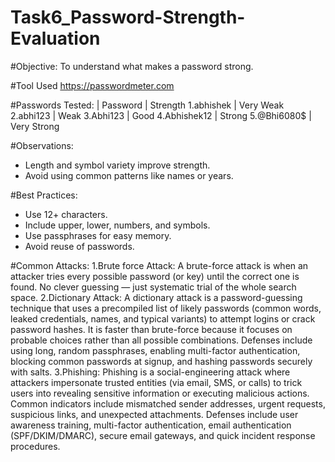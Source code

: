 # Task6_Password-Strength-Evaluation

#Objective:
To understand what makes a password strong.

#Tool Used
https://passwordmeter.com

#Passwords Tested:
| Password | Strength 
1.abhishek  | Very Weak
2.abhi123  | Weak
3.Abhi123  | Good
4.Abhishek12 | Strong
5.@Bhi6080$  | Very Strong

#Observations:
- Length and symbol variety improve strength.
- Avoid using common patterns like names or years.

#Best Practices:
- Use 12+ characters.
- Include upper, lower, numbers, and symbols.
- Use passphrases for easy memory.
- Avoid reuse of passwords.

#Common Attacks:
1.Brute force Attack: A brute-force attack is when an attacker tries every possible password (or key) until the correct one is found. No clever guessing — just systematic trial of the whole search space.
2.Dictionary Attack: A dictionary attack is a password-guessing technique that uses a precompiled list of likely passwords (common words, leaked credentials, names, and typical variants) to attempt logins or crack password hashes. It is faster than brute-force because it focuses on probable choices rather than all possible combinations. Defenses include using long, random passphrases, enabling multi-factor authentication, blocking common passwords at signup, and hashing passwords securely with salts.
3.Phishing: Phishing is a social-engineering attack where attackers impersonate trusted entities (via email, SMS, or calls) to trick users into revealing sensitive information or executing malicious actions. Common indicators include mismatched sender addresses, urgent requests, suspicious links, and unexpected attachments. Defenses include user awareness training, multi-factor authentication, email authentication (SPF/DKIM/DMARC), secure email gateways, and quick incident response procedures.
